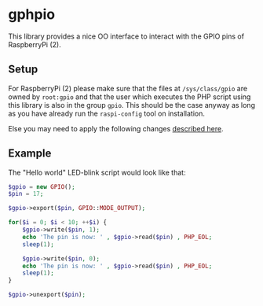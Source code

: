 # gphpio

This library provides a nice OO interface to interact with the GPIO pins of RaspberryPi (2).

## Setup

For RaspberryPi (2) please make sure that the files at `/sys/class/gpio` are owned by `root:gpio` and that the user which
executes the PHP script using this library is also in the group `gpio`. This should be the case anyway as long as you have
already run the `raspi-config` tool on installation.

Else you may need to apply the following changes [described here](http://www.element14.com/community/message/139528/l/re-piface-digital-2--setup-and-use#139528).

## Example

The "Hello world" LED-blink script would look like that:

```php
$gpio = new GPIO();
$pin = 17;

$gpio->export($pin, GPIO::MODE_OUTPUT);

for($i = 0; $i < 10; ++$i) {
	$gpio->write($pin, 1);
	echo 'The pin is now: ' , $gpio->read($pin) , PHP_EOL;
	sleep(1);

	$gpio->write($pin, 0);
	echo 'The pin is now: ' , $gpio->read($pin) , PHP_EOL;
	sleep(1);
}

$gpio->unexport($pin);
```